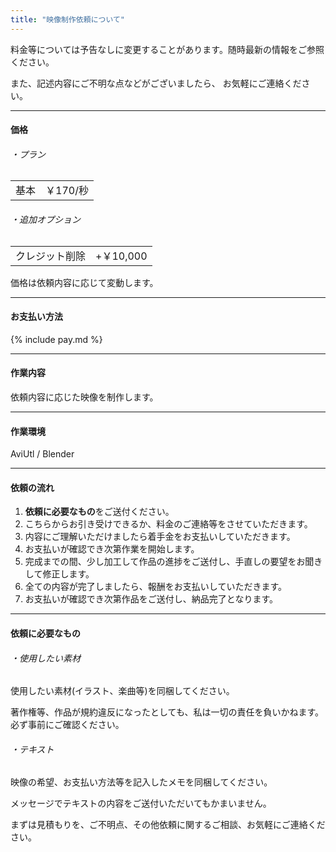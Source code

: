```yaml
---
title: "映像制作依頼について"
---
```



料金等については予告なしに変更することがあります。随時最新の情報をご参照ください。


また、記述内容にご不明な点などがございましたら、 お気軽にご連絡ください。


<div class="box"></div>

---

<div class="box"></div>


<h4 class="color-aqua">価格</h4>


<div class="box"></div>


###### ・プラン

<table>
    <tr>
      <td>基本</td>
      <td>￥170/秒</td>
    </tr>
</table>


<div class="box"></div>


###### ・追加オプション

<table>
    <tr>
      <td>クレジット削除</td>
      <td>+￥10,000</td>
    </tr>
</table>


<div class="box"></div>

価格は依頼内容に応じて変動します。




<div class="box"></div>

---


<div class="box"></div>

<h4 class="color-aqua">お支払い方法</h4>

<div class="box"></div>

{% include pay.md %}

<div class="box"></div>

---

<div class="box"></div>

<h4 class="color-aqua">作業内容</h4>

<div class="box"></div>

依頼内容に応じた映像を制作します。


<div class="box"></div>

---


<div class="box"></div>

<h4 class="color-aqua">作業環境</h4>

<div class="box"></div>



AviUtl / Blender


<div class="box"></div>

---



<div class="box"></div>

<h4 class="color-aqua">依頼の流れ</h4>

<div class="box"></div>

1. <a class="color-yellow" style="font-weight:bold;">依頼に必要なもの</a>をご送付ください。
1. こちらからお引き受けできるか、料金のご連絡等をさせていただきます。
1. 内容にご理解いただけましたら着手金をお支払いしていただきます。
1. お支払いが確認でき次第作業を開始します。
1. 完成までの間、少し加工して作品の進捗をご送付し、手直しの要望をお聞きして修正します。
1. 全ての内容が完了しましたら、報酬をお支払いしていただきます。
1. お支払いが確認でき次第作品をご送付し、納品完了となります。


<div class="box"></div>

---


<div class="box"></div>


<h4 class="color-aqua">依頼に必要なもの</h4>

<div class="box"></div>


###### ・使用したい素材

使用したい素材(イラスト、楽曲等)を同梱してください。

著作権等、作品が規約違反になったとしても、私は一切の責任を負いかねます。必ず事前にご確認ください。



<div class="box"></div>


###### ・テキスト

映像の希望、お支払い方法等を記入したメモを同梱してください。

メッセージでテキストの内容をご送付いただいてもかまいません。


<div class="box"></div>


​まずは見積もりを、ご不明点、その他依頼に関するご相談、お気軽にご連絡ください。


